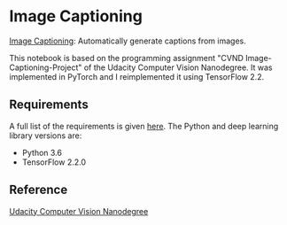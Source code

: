 # Image Captioning


[Image Captioning](https://github.com/vgkortsas/NLP_projects/blob/master/Image_Captioning/Image_Captioning.ipynb): Automatically generate captions from images.

This notebook is based on the programming assignment "CVND Image-Captioning-Project" of the Udacity Computer Vision Nanodegree. It was implemented in PyTorch and I reimplemented it using TensorFlow 2.2. 

## Requirements
A full list of the requirements is given [here](https://github.com/vgkortsas/NLP_projects/blob/master/Image_Captioning/requirements.txt). The Python and deep learning library versions are:
- Python 3.6
- TensorFlow 2.2.0

## Reference
[Udacity Computer Vision Nanodegree](https://www.udacity.com/course/computer-vision-nanodegree--nd891)